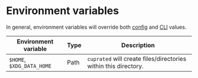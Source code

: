 # Environment variables

In general, environment variables will override both [config](./config.md) and [CLI](./cli.md) values.

<!--
TODO: flags for:
- randomx
- tracing
- rayon
- tokio
- dirs
-->

| Environment variable      | Type | Description    |
|---------------------------|------|----------------|
| `$HOME`, `$XDG_DATA_HOME` | Path | `cuprated` will create files/directories within this directory.
